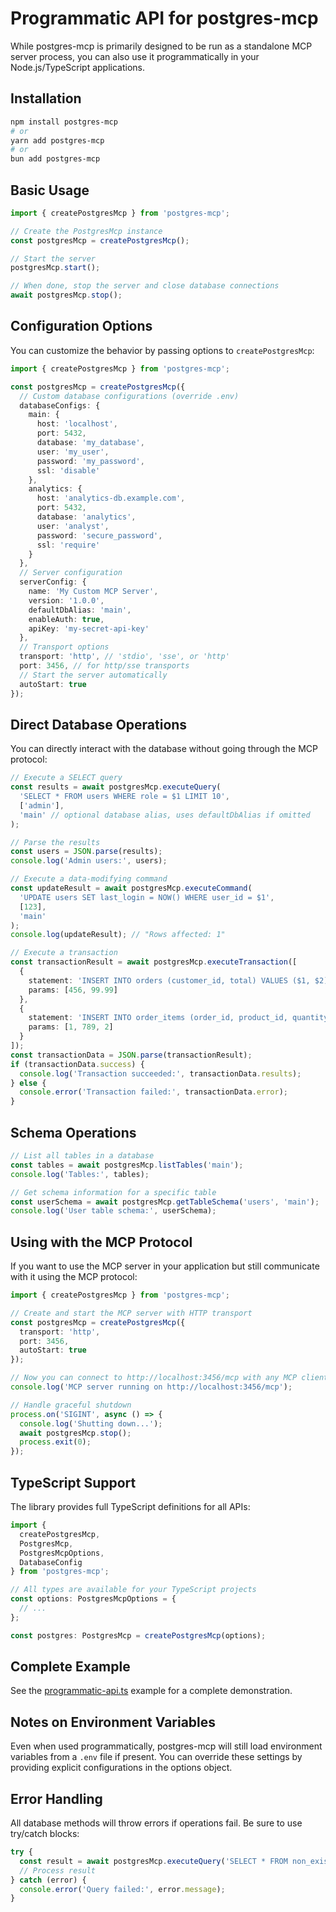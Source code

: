 # Programmatic API for postgres-mcp

While postgres-mcp is primarily designed to be run as a standalone MCP server process, you can also use it programmatically in your Node.js/TypeScript applications.

## Installation

```bash
npm install postgres-mcp
# or
yarn add postgres-mcp
# or
bun add postgres-mcp
```

## Basic Usage

```typescript
import { createPostgresMcp } from 'postgres-mcp';

// Create the PostgresMcp instance
const postgresMcp = createPostgresMcp();

// Start the server
postgresMcp.start();

// When done, stop the server and close database connections
await postgresMcp.stop();
```

## Configuration Options

You can customize the behavior by passing options to `createPostgresMcp`:

```typescript
import { createPostgresMcp } from 'postgres-mcp';

const postgresMcp = createPostgresMcp({
  // Custom database configurations (override .env)
  databaseConfigs: {
    main: {
      host: 'localhost',
      port: 5432,
      database: 'my_database',
      user: 'my_user',
      password: 'my_password',
      ssl: 'disable'
    },
    analytics: {
      host: 'analytics-db.example.com',
      port: 5432,
      database: 'analytics',
      user: 'analyst',
      password: 'secure_password',
      ssl: 'require'
    }
  },
  // Server configuration
  serverConfig: {
    name: 'My Custom MCP Server',
    version: '1.0.0',
    defaultDbAlias: 'main',
    enableAuth: true,
    apiKey: 'my-secret-api-key'
  },
  // Transport options
  transport: 'http', // 'stdio', 'sse', or 'http'
  port: 3456, // for http/sse transports
  // Start the server automatically
  autoStart: true
});
```

## Direct Database Operations

You can directly interact with the database without going through the MCP protocol:

```typescript
// Execute a SELECT query
const results = await postgresMcp.executeQuery(
  'SELECT * FROM users WHERE role = $1 LIMIT 10',
  ['admin'],
  'main' // optional database alias, uses defaultDbAlias if omitted
);

// Parse the results
const users = JSON.parse(results);
console.log('Admin users:', users);

// Execute a data-modifying command
const updateResult = await postgresMcp.executeCommand(
  'UPDATE users SET last_login = NOW() WHERE user_id = $1',
  [123],
  'main'
);
console.log(updateResult); // "Rows affected: 1"

// Execute a transaction
const transactionResult = await postgresMcp.executeTransaction([
  {
    statement: 'INSERT INTO orders (customer_id, total) VALUES ($1, $2) RETURNING order_id',
    params: [456, 99.99]
  },
  {
    statement: 'INSERT INTO order_items (order_id, product_id, quantity) VALUES ($1, $2, $3)',
    params: [1, 789, 2]
  }
]);
const transactionData = JSON.parse(transactionResult);
if (transactionData.success) {
  console.log('Transaction succeeded:', transactionData.results);
} else {
  console.error('Transaction failed:', transactionData.error);
}
```

## Schema Operations

```typescript
// List all tables in a database
const tables = await postgresMcp.listTables('main');
console.log('Tables:', tables);

// Get schema information for a specific table
const userSchema = await postgresMcp.getTableSchema('users', 'main');
console.log('User table schema:', userSchema);
```

## Using with the MCP Protocol

If you want to use the MCP server in your application but still communicate with it using the MCP protocol:

```typescript
import { createPostgresMcp } from 'postgres-mcp';

// Create and start the MCP server with HTTP transport
const postgresMcp = createPostgresMcp({
  transport: 'http',
  port: 3456,
  autoStart: true
});

// Now you can connect to http://localhost:3456/mcp with any MCP client
console.log('MCP server running on http://localhost:3456/mcp');

// Handle graceful shutdown
process.on('SIGINT', async () => {
  console.log('Shutting down...');
  await postgresMcp.stop();
  process.exit(0);
});
```

## TypeScript Support

The library provides full TypeScript definitions for all APIs:

```typescript
import { 
  createPostgresMcp, 
  PostgresMcp,
  PostgresMcpOptions,
  DatabaseConfig 
} from 'postgres-mcp';

// All types are available for your TypeScript projects
const options: PostgresMcpOptions = {
  // ...
};

const postgres: PostgresMcp = createPostgresMcp(options);
```

## Complete Example

See the [programmatic-api.ts](../examples/programmatic-api.ts) example for a complete demonstration.

## Notes on Environment Variables

Even when used programmatically, postgres-mcp will still load environment variables from a `.env` file if present. You can override these settings by providing explicit configurations in the options object.

## Error Handling

All database methods will throw errors if operations fail. Be sure to use try/catch blocks:

```typescript
try {
  const result = await postgresMcp.executeQuery('SELECT * FROM non_existent_table');
  // Process result
} catch (error) {
  console.error('Query failed:', error.message);
}
``` 